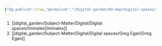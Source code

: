 ```yaml
---
{"dg-publish":true,"permalink":"/digital-garden/03-map/digital-spaces/"}
---
```


1. [[digital_garden/Subject-Matter/Digital/Digital spaces/liminales\|liminales]]
2. [[digital_garden/Subject-Matter/Digital/Digital spaces/Greg Egan\|Greg Egan]]

